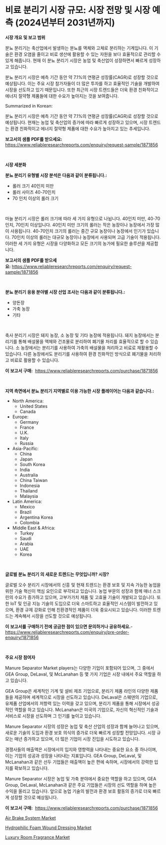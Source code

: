 <p><h1>비료 분리기 시장 규모: 시장 전망 및 시장 예측 (2024년부터 2031년까지)</h1></p><p><strong>시장 개요 및 보고 범위</strong></p>
<p><p>분뇨 분리기는 축산업에서 발생하는 분뇨를 액체와 고체로 분리하는 기계입니다. 이 기술은 환경 오염을 줄이고 비료 생산에 활용할 수 있는 자원을 보다 효율적으로 관리할 수 있게 해줍니다. 현재 이 분뇨 분리기 시장은 농업 및 축산업이 성장하면서 빠르게 성장하고 있습니다. </p><p>분뇨 분리기 시장은 예측 기간 동안 약 7.1%의 연평균 성장률(CAGR)로 성장할 것으로 예상됩니다. 이는 주요 시장 참가자들이 더 많은 투자를 하고 효율적인 기술을 개발하여 시장을 선도하고 있기 때문입니다. 또한 최근의 시장 트렌드들은 더욱 환경 친화적이고 에너지 절약형 제품들에 대한 수요가 높아지는 것을 보여줍니다.</p><p>Summarized in Korean:</p><p>분뇨 분리기 시장은 예측 기간 동안 약 7.1%의 연평균 성장률(CAGR)로 성장할 것으로 예상됩니다. 현재는 농업 및 축산업의 증가에 따라 빠르게 성장하고 있으며, 시장 트렌드는 환경 친화적이고 에너지 절약형 제품에 대한 수요가 높아지고 있는 추세입니다.</p></p>
<p><strong>보고서의 샘플 PDF를 받으세요:</strong> <a href="https://www.reliableresearchreports.com/enquiry/request-sample/1871856">https://www.reliableresearchreports.com/enquiry/request-sample/1871856</a></p>
<p>&nbsp;</p>
<p><strong>시장 세분화</strong></p>
<p><strong>분뇨 분리기 유형별 시장 분석은 다음과 같이 분류됩니다.:</strong></p>
<p><ul><li>롤러 크기 40인치 미만</li><li>롤러 사이즈 40-70인치</li><li>70 인치 이상의 롤러 크기</li></ul></p>
<p>&nbsp;</p>
<p><p>마늘 분리기 시장은 롤러 크기에 따라 세 가지 유형으로 나뉩니다. 40인치 미만, 40-70인치, 70인치 이상입니다. 40인치 미만 크기의 롤러는 작은 농장이나 농장에서 가장 많이 사용됩니다. 40-70인치 크기의 롤러는 중간 규모 농장이나 농장에서 인기가 있습니다. 70인치 이상의 롤러는 대규모 농장이나 농장에서 사용되며 고급 기술이 적용됩니다. 이러한 세 가지 유형은 시장을 다양화하고 모든 크기의 농가에 필요한 솔루션을 제공합니다.</p></p>
<p><strong>보고서의 샘플 PDF를 받으세요:</strong>&nbsp;<a href="https://www.reliableresearchreports.com/enquiry/request-sample/1871856">https://www.reliableresearchreports.com/enquiry/request-sample/1871856</a></p>
<p>&nbsp;</p>
<p><strong> 분뇨 분리기 응용 분야별 시장 산업 조사는 다음과 같이 분류됩니다.:</strong></p>
<p><ul><li>양돈장</li><li>가축 농장</li><li>기타</li></ul></p>
<p>&nbsp;</p>
<p><p>축사 분리기 시장은 돼지 농장, 소 농장 및 기타 농장에 적용됩니다. 돼지 농장에서는 분리기를 통해 배설물을 액체와 건조물로 분리하여 폐기물 처리를 효율적으로 할 수 있습니다. 소 농장에서는 분리기를 사용하여 가축의 배설물을 처리하고 비료로 재활용할 수 있습니다. 다른 농장에서도 분리기를 사용하여 환경 친화적인 방식으로 폐기물을 처리하고 비료로 활용할 수 있습니다.</p></p>
<p><strong>이 보고서 구매:</strong>&nbsp; <a href="https://www.reliableresearchreports.com/purchase/1871856">https://www.reliableresearchreports.com/purchase/1871856</a></p>
<p>&nbsp;</p>
<p><strong>지역 측면에서 분뇨 분리기 지역별로 이용 가능한 시장 플레이어는 다음과 같습니다.:</strong></p>
<p><ul>
    <li>
        North America:
        <ul>
            <li>United States</li>
            <li>Canada</li>
        </ul>
    </li>
    <li>
        Europe:
        <ul>
            <li>Germany</li>
            <li>France</li>
            <li>U.K.</li>
            <li>Italy</li>
            <li>Russia</li>
        </ul>
    </li>
    <li>
        Asia-Pacific:
        <ul>
            <li>China</li>
            <li>Japan</li>
            <li>South Korea</li>
            <li>India</li>
            <li>Australia</li>
            <li>China Taiwan</li>
            <li>Indonesia</li>
            <li>Thailand</li>
            <li>Malaysia</li>
        </ul>
    </li>
    <li>
        Latin America:
        <ul>
            <li>Mexico</li>
            <li>Brazil</li>
            <li>Argentina Korea</li>
            <li>Colombia</li>
        </ul>
    </li>
    <li>
        Middle East & Africa:
        <ul>
            <li>Turkey</li>
            <li>Saudi</li>
            <li>Arabia</li>
            <li>UAE</li>
            <li>Korea</li>
        </ul>
    </li>
    </ul></p>
<p>&nbsp;</p>
<p><strong>글로벌 분뇨 분리기 의 새로운 트렌드는 무엇입니까? 시장?</strong></p>
<p><p>글로벌 오수 분리기 시장에서의 신흥 및 현재 트렌드는 환경 보호 및 지속 가능한 농업을 위한 기술 혁신이 핵심 요인으로 부각되고 있습니다. 농업 부문의 성장과 함께 매너 스크린의 수요가 증가하고 있으며, 고부가가치 제품 및 고효율 기술이 개발되고 있습니다. 또한 IoT 및 인공 지능 기술의 도입으로 더욱 스마트하고 효율적인 시스템이 발전하고 있으며, 환경 규제 강화로 인해 친환경적인 제품이 더욱 중요시되고 있습니다. 이러한 트렌드는 계속해서 시장을 선도할 것으로 예상됩니다.</p></p>
<p><strong>이 보고서를 구매하기 전에 궁금한 점이 있으면 문의하거나 공유하세요.</strong>- <a href="https://www.reliableresearchreports.com/enquiry/pre-order-enquiry/1871856">https://www.reliableresearchreports.com/enquiry/pre-order-enquiry/1871856</a></p>
<p>&nbsp;</p>
<p><strong>주요 시장 참여자</strong></p>
<p><p>Manure Separator Market players는 다양한 기업이 포함되어 있으며, 그 중에서 GEA Group, DeLaval, 및 McLanahan 등 몇 가지 기업은 시장 내에서 주요 역할을 하고 있습니다.</p><p>GEA Group은 세계적인 기계 및 설비 제조 기업으로, 분리기 제품 라인의 다양한 제품들을 제공하며 세계적으로 시장을 선도하고 있습니다. DeLaval은 스웨덴의 기업으로, 유제품 산업에서의 저항력 있는 이력을 갖고 있으며, 분리기 제품을 통해 시장에서 성공적인 역할을 하고 있습니다. McLanahan은 미국의 기업으로, 자신의 혁신적인 기술과 서비스로 시장을 선도하며 그 인기를 높이고 있습니다.</p><p>Manure Separator 시장의 성장은 농업 및 축산 산업의 성장과 함께 늘어나고 있으며, 새로운 기술의 도입과 환경 보호 의식의 증가로 더욱 빠르게 성장할 전망입니다. 시장 규모는 매년 증가하고 있으며, 더 많은 기업이 시장 진입을 시도하고 있습니다.</p><p>경쟁사들의 매출액은 시장에서의 입지와 영향력을 나타내는 중요한 요소 중 하나이며, 이는 기업의 성공과 성장을 나타내는 지표입니다. GEA Group, DeLaval, 및 McLanahan과 같은 선두 기업들은 매출액이 높은 편에 속하며, 시장에서의 강력한 입지를 확보하고 있습니다.</p><p>Manure Separator 시장은 농업 및 가축 분야에서 중요한 역할을 하고 있으며, GEA Group, DeLaval, McLanahan과 같은 주요 기업들은 시장의 선도 역할을 하며 높은 수익을 올리고 있습니다. 앞으로 농업 기술의 발전과 환경 보호 활동의 증가로 더욱 빠르게 성장할 것으로 예상됩니다.</p></p>
<p><strong>이 보고서 구매:</strong>&nbsp;&nbsp;<a href="https://www.reliableresearchreports.com/purchase/1871856">https://www.reliableresearchreports.com/purchase/1871856</a></p>
<p><p><a href="https://sudsy-motorcycle-bbc.notion.site/Air-Brake-System-Market-Offers-Provide-Insightful-Data-for-the-Time-Period-from-2024-to-2031-and-als-cbdb5399968b4980913900fb6a1c7d0a">Air Brake System Market</a></p><p><a href="https://github.com/edytherolanlouisejk1miz0wig/Market-Research-Report-List-1/blob/main/hydrophilic-foam-wound-dressing-market.md">Hydrophilic Foam Wound Dressing Market</a></p><p><a href="https://github.com/peachesmcdowel1/Market-Research-Report-List-1/blob/main/luxury-room-fragrance-market.md">Luxury Room Fragrance Market</a></p></p>
